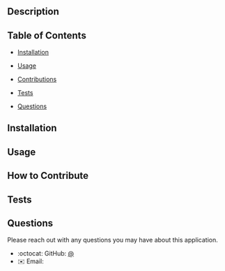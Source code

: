 # 
  

## Description



## Table of Contents

- [Installation](#installation)
- [Usage](#usage)

- [Contributions](#how-to-contribute)
- [Tests](#tests)
- [Questions](#questions)

## Installation



## Usage





## How to Contribute



## Tests



## Questions

Please reach out with any questions you may have about this application.

* :octocat: GitHub: [@](https://github.com/)
* :envelope: Email: 